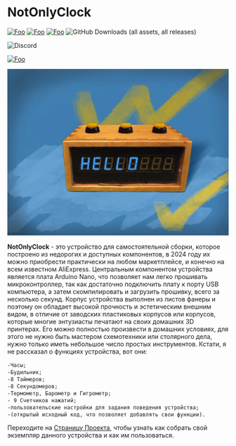 
# NotOnlyClock

[![Foo](https://img.shields.io/badge/Website-Wiki.IronMesh.ru-blue.svg?style=flat-square)](https://wiki.ironmesh.ru/) 
[![Foo](https://img.shields.io/badge/Website-Cтраница_Проекта-blue.svg?style=flat-square)](https://wiki.ironmesh.ru/personal_blog:diy:not-only-clock:last-version:main) 
[![Foo](https://img.shields.io/badge/%F0%9F%AA%99-%d0%90%d0%b2%d1%82%d0%be%d1%80%d1%83%20%d0%bd%d0%b0%20%d0%ba%d0%be%d1%84%d0%b5-important.svg?style=flat-square)](https://ironmesh.ru/ru/other/support-projects)
![GitHub Downloads (all assets, all releases)](https://img.shields.io/github/downloads/iron-mesh/NotOnlyClock/total?style=flat-square&label=%D0%97%D0%B0%D0%B3%D1%80%D1%83%D0%B7%D0%BE%D0%BA)


![Discord](https://img.shields.io/discord/1042751086093684736?style=flat-square&label=%D0%A4%D0%BE%D1%80%D1%83%D0%BC&link=https%3A%2F%2Fdiscord.gg%2Fh7Mmwg2DcZ)


[![Foo](https://img.shields.io/badge/ПОДПИСАТЬСЯ-НА%20ОБНОВЛЕНИЯ-brightgreen.svg?style=social&logo=telegram&color=blue)](https://t.me/ironmesh_studio_rus)



<img src="imgs/NOT ONLY CLOCK preview.jpg" width="600">

 **NotOnlyClock** - это устройство для самостоятельной сборки, которое построено из недорогих и доступных компонентов, в 2024 году их можно приобрести практически на любом маркетплейсе, и конечно на всем известном AliExpress. Центральным компонентом устройства является плата Arduino Nano, что позволяет нам легко прошивать микроконтроллер, так как достаточно подключить плату к порту USB компьютера, а затем скомпилировать и загрузить прошивку, всего за несколько секунд. Корпус устройства выполнен из листов фанеры и поэтому он обладает высокой прочность и эстетическим внешним видом, в отличие от заводских пластиковых корпусов или корпусов, которые многие энтузиасты печатают на своих домашних 3D принтерах. Его можно полностью произвести в домашних условиях, для этого не нужно быть мастером схемотехники или столярного дела, нужно только иметь небольшое число простых инструментов. Кстати, я не рассказал о функциях устройства, вот они:
 
    -Часы;
    -Будильник;
    -8 Таймеров;    
    -8 Секундомеров;
    -Термометр, Барометр и Гигрометр;
    - 9 Счетчиков нажатий;
    -пользовательские настройки для задания поведения устройства;
    -(открытый исходный код, что позволяет добавлять свои функции).

Переходите на [Страницу Проекта](https://wiki.ironmesh.ru/personal_blog:diy:not-only-clock:last-version:main), чтобы узнать как собрать свой экземпляр данного устройства и как им пользоваться.
